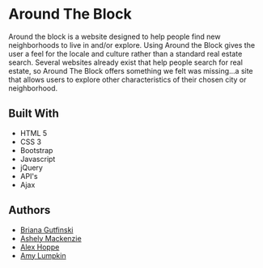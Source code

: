 # Around The Block

Around the block is a website designed to help people find new neighborhoods to live in and/or explore.  Using Around the Block gives the user a feel for the locale and culture rather than a standard real estate search. Several websites already exist that help people search for real estate, so Around The Block offers something we felt was missing...a site that allows users to explore other characteristics of their chosen city or neighborhood.

## Built With

* HTML 5
* CSS 3
* Bootstrap
* Javascript
* jQuery
* API's
* Ajax

## Authors

* [Briana Gutfinski](https://github.com/brianagutfinski)
* [Ashely Mackenzie](https://github.com/asmacken)
* [Alex Hoppe](https://github.com/amhoppe)
* [Amy Lumpkin](https://github.com/amylumpkin)